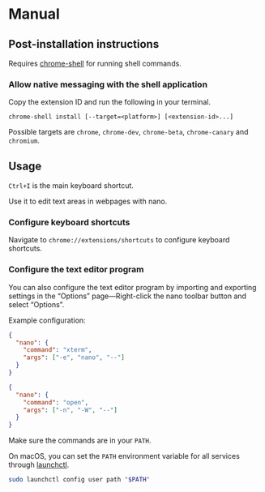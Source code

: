 # Manual

## Post-installation instructions

Requires [chrome-shell] for running shell commands.

[chrome-shell]: https://github.com/taupiqueur/chrome-shell

### Allow native messaging with the shell application

Copy the extension ID and run the following in your terminal.

```
chrome-shell install [--target=<platform>] [<extension-id>...]
```

Possible targets are `chrome`, `chrome-dev`, `chrome-beta`, `chrome-canary` and `chromium`.

## Usage

`Ctrl+I` is the main keyboard shortcut.

Use it to edit text areas in webpages with nano.

### Configure keyboard shortcuts

Navigate to `chrome://extensions/shortcuts` to configure keyboard shortcuts.

### Configure the text editor program

You can also configure the text editor program by importing and exporting settings
in the “Options” page—Right-click the nano toolbar button and select “Options”.

Example configuration:

``` json
{
  "nano": {
    "command": "xterm",
    "args": ["-e", "nano", "--"]
  }
}
```

``` json
{
  "nano": {
    "command": "open",
    "args": ["-n", "-W", "--"]
  }
}
```

Make sure the commands are in your `PATH`.

On macOS, you can set the `PATH` environment variable for all services through [launchctl].

``` sh
sudo launchctl config user path "$PATH"
```

[launchctl]: https://ss64.com/osx/launchctl.html
